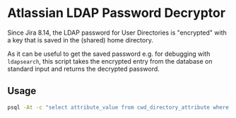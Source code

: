 # Atlassian LDAP Password Decryptor

Since Jira 8.14, the LDAP password for User Directories is "encrypted" with a
key that is saved in the (shared) home directory.

As it can be useful to get the saved password e.g. for debugging with
`ldapsearch`, this script takes the encrypted entry from the database on
standard input and returns the decrypted password.

## Usage
```bash
psql -At -c "select attribute_value from cwd_directory_attribute where attribute_name = 'ldap.password' and directory_id = 10000;" | groovy decrypt.groovy -k /var/opt/jira-shared-home/keys`
```
